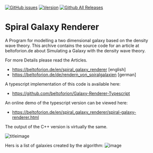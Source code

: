 [![GitHub issues](https://img.shields.io/github/issues/beltoforion/Galaxy-Renderer.svg?maxAge=360)](https://github.com/beltoforion/Galaxy-Renderer/issues)
[![Version](https://img.shields.io/github/release/beltoforion/Galaxy-Renderer.svg?maxAge=360)](https://github.com/beltoforion/Galaxy-Renderer/blob/master/CHANGELOG)
[![Github All Releases](https://img.shields.io/github/downloads/beltoforion/Galaxy-Renderer/total.svg)](https://github.com/beltoforion/Galaxy-Renderer/releases/tag/v1.1.0)

# Spiral Galaxy Renderer

A Program for modelling a two dimensional galaxy based on the density wave theory. This archive contains the source code for an 
article at beltoforion.de about Simulating a Galaxy with the density wave theory.

For more Details please read the Articles.

* https://beltoforion.de/en/spiral_galaxy_renderer [english]
* https://beltoforion.de/de/rendern_von_spiralgalaxien [german]

A typescript implementation of this code is available here:

* https://github.com/beltoforion/Galaxy-Renderer-Typescript

An online demo of the typescript version can be viewed here:

* https://beltoforion.de/en/spiral_galaxy_renderer/spiral-galaxy-renderer.html

The output of the C++ version is virtually the same.

![titleimage](https://beltoforion.de/en/spiral_galaxy_renderer/images/github_title_galaxy_simulator.jpg)

Hers is a list of galaxies created by the algorithm:
![image](https://beltoforion.de/en/spiral_galaxy_renderer/images/galaxy_overview.jpg)
